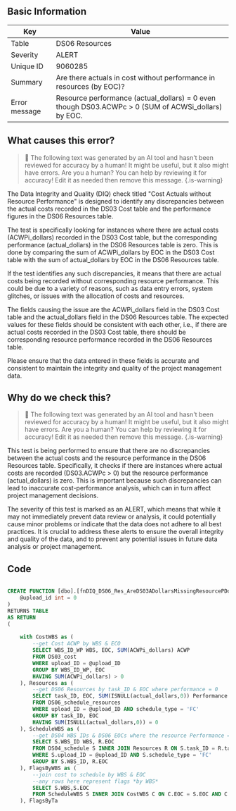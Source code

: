 ## Basic Information
| Key         | Value          |
|-------------|----------------|
| Table       | DS06 Resources |
| Severity    | ALERT |
| Unique ID   | 9060285   |
| Summary     | Are there actuals in cost without performance in resources (by EOC)? |
| Error message | Resource performance (actual_dollars) = 0 even though DS03.ACWPc > 0 (SUM of ACWSi_dollars) by EOC. |

## What causes this error?

> :robot: The following text was generated by an AI tool and hasn't been reviewed for accuracy by a human! It might be useful, but it also might have errors. Are you a human? You can help by reviewing it for accuracy! Edit it as needed then remove this message.
{.is-warning}

The Data Integrity and Quality (DIQ) check titled "Cost Actuals without Resource Performance" is designed to identify any discrepancies between the actual costs recorded in the DS03 Cost table and the performance figures in the DS06 Resources table. 

The test is specifically looking for instances where there are actual costs (ACWPi_dollars) recorded in the DS03 Cost table, but the corresponding performance (actual_dollars) in the DS06 Resources table is zero. This is done by comparing the sum of ACWPi_dollars by EOC in the DS03 Cost table with the sum of actual_dollars by EOC in the DS06 Resources table. 

If the test identifies any such discrepancies, it means that there are actual costs being recorded without corresponding resource performance. This could be due to a variety of reasons, such as data entry errors, system glitches, or issues with the allocation of costs and resources.

The fields causing the issue are the ACWPi_dollars field in the DS03 Cost table and the actual_dollars field in the DS06 Resources table. The expected values for these fields should be consistent with each other, i.e., if there are actual costs recorded in the DS03 Cost table, there should be corresponding resource performance recorded in the DS06 Resources table. 

Please ensure that the data entered in these fields is accurate and consistent to maintain the integrity and quality of the project management data.
## Why do we check this?

> :robot: The following text was generated by an AI tool and hasn't been reviewed for accuracy by a human! It might be useful, but it also might have errors. Are you a human? You can help by reviewing it for accuracy! Edit it as needed then remove this message.
{.is-warning}

This test is being performed to ensure that there are no discrepancies between the actual costs and the resource performance in the DS06 Resources table. Specifically, it checks if there are instances where actual costs are recorded (DS03.ACWPc > 0) but the resource performance (actual_dollars) is zero. This is important because such discrepancies can lead to inaccurate cost-performance analysis, which can in turn affect project management decisions.

The severity of this test is marked as an ALERT, which means that while it may not immediately prevent data review or analysis, it could potentially cause minor problems or indicate that the data does not adhere to all best practices. It is crucial to address these alerts to ensure the overall integrity and quality of the data, and to prevent any potential issues in future data analysis or project management.
## Code

```sql

CREATE FUNCTION [dbo].[fnDIQ_DS06_Res_AreDS03ADollarsMissingResourcePDollars] (
	@upload_id int = 0
)
RETURNS TABLE
AS RETURN
(
	
	with CostWBS as (
		--get Cost ACWP by WBS & ECO
		SELECT WBS_ID_WP WBS, EOC, SUM(ACWPi_dollars) ACWP
		FROM DS03_cost
		WHERE upload_ID = @upload_ID
		GROUP BY WBS_ID_WP, EOC
		HAVING SUM(ACWPi_dollars) > 0
	), Resources as (
		--get DS06 Resources by task_ID & EOC where performance = 0
		SELECT task_ID, EOC, SUM(ISNULL(actual_dollars,0)) Performance 
		FROM DS06_schedule_resources 
		WHERE upload_ID = @upload_ID AND schedule_type = 'FC' 
		GROUP BY task_ID, EOC
		HAVING SUM(ISNULL(actual_dollars,0)) = 0
	), ScheduleWBS as (
		--get DS04 WBS IDs & DS06 EOCs where the resource Performance = 0
		SELECT S.WBS_ID WBS, R.EOC
		FROM DS04_schedule S INNER JOIN Resources R ON S.task_ID = R.task_ID
		WHERE S.upload_ID = @upload_ID AND S.schedule_type = 'FC'
		GROUP BY S.WBS_ID, R.EOC
	), FlagsByWBS as (
		--join cost to schedule by WBS & EOC
		--any rows here represent flags *by WBS*
		SELECT S.WBS,S.EOC
		FROM ScheduleWBS S INNER JOIN CostWBS C ON C.EOC = S.EOC AND C.WBS = S.WBS
	), FlagsByTa
```
